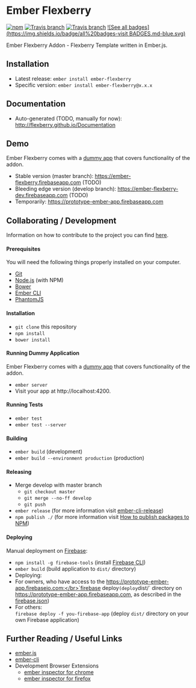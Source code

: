 # Ember Flexberry
[![npm](https://img.shields.io/npm/v/ember-flexberry.svg?label=npm%20latest%20version)](https://www.npmjs.com/package/ember-flexberry)
[![Travis branch](https://img.shields.io/travis/Flexberry/ember-flexberry/master.svg?label=master%20build%20)](https://travis-ci.org/Flexberry/ember-flexberry)
[![Travis branch](https://img.shields.io/travis/Flexberry/ember-flexberry/develop.svg?label=develop%20build)](https://travis-ci.org/Flexberry/ember-flexberry/branches)
[![See all badges](https://img.shields.io/badge/all%20badges-visit BADGES.md-blue.svg)](BADGES.md)

Ember Flexberry Addon - Flexberry Template written in Ember.js.

## Installation

* Latest release: `ember install ember-flexberry`
* Specific version: `ember install ember-flexberry@x.x.x`

## Documentation

* Auto-generated (TODO, manually for now): http://flexberry.github.io/Documentation

## Demo

Ember Flexberry comes with a [dummy app](/tests/dummy) that covers functionality of the addon.

* Stable version (master branch): https://ember-flexberry.firebaseapp.com (TODO)
* Bleeding edge version (develop branch): https://ember-flexberry-dev.firebaseapp.com (TODO)
* Temporarily: https://prototype-ember-app.firebaseapp.com

## Collaborating / Development

Information on how to contribute to the project you can find [here](https://github.com/Flexberry/Home/blob/master/CONTRIBUTING.md).

#### Prerequisites

You will need the following things properly installed on your computer.

* [Git](http://git-scm.com/)
* [Node.js](http://nodejs.org/) (with NPM)
* [Bower](http://bower.io/)
* [Ember CLI](http://www.ember-cli.com/)
* [PhantomJS](http://phantomjs.org/)

#### Installation

* `git clone` this repository
* `npm install`
* `bower install`

#### Running Dummy Application

Ember Flexberry comes with a [dummy app](/tests/dummy) that covers functionality of the addon.

* `ember server`
* Visit your app at http://localhost:4200.

#### Running Tests

* `ember test`
* `ember test --server`

#### Building

* `ember build` (development)
* `ember build --environment production` (production)

#### Releasing

* Merge develop with master branch
  * `git checkout master`
  * `git merge --no-ff develop`
  * `git push`
* `ember release` (for more information visit [ember-cli-release](https://github.com/lytics/ember-cli-release))
* `npm publish ./` (for more information visit [How to publish packages to NPM](https://gist.github.com/coolaj86/1318304))

#### Deploying
Manual deployment on [Firebase](https://www.firebase.com):
* `npm install -g firebase-tools` (install [Firebase CLI](https://www.firebase.com/docs/hosting/command-line-tool.html))
* `ember build` (build application to `dist/` directory)
* Deploying:
 * For owners, who have access to the https://prototype-ember-app.firebaseio.com:</br>`firebase deploy` (deploy `dist/` directory on https://prototype-ember-app.firebaseapp.com, as described in the [firebase.json](/firebase.json))
 * For others:</br>`firebase deploy -f you-firebase-app` (deploy `dist/` directory on your own Firebase application)

## Further Reading / Useful Links

* [ember.js](http://emberjs.com/)
* [ember-cli](http://www.ember-cli.com/)
* Development Browser Extensions
  * [ember inspector for chrome](https://chrome.google.com/webstore/detail/ember-inspector/bmdblncegkenkacieihfhpjfppoconhi)
  * [ember inspector for firefox](https://addons.mozilla.org/en-US/firefox/addon/ember-inspector/)
